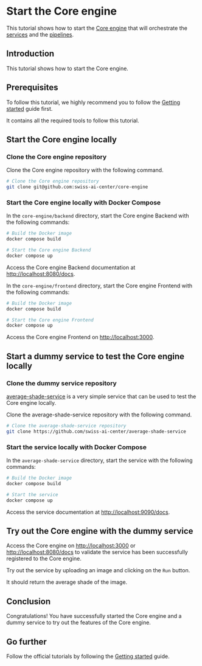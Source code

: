 # Start the Core engine

This tutorial shows how to start the [Core engine](../reference/core-engine.md)
that will orchestrate the [services](../reference/core-concepts/service.md) and
the [pipelines](../reference/core-concepts/pipeline.md).

## Introduction

This tutorial shows how to start the Core engine.

## Prerequisites

To follow this tutorial, we highly recommend you to follow the
[Getting started](../tutorials/getting-started.md) guide first.

It contains all the required tools to follow this tutorial.

## Start the Core engine locally

### Clone the Core engine repository

Clone the Core engine repository with the following command.

```sh
# Clone the Core engine repository
git clone git@github.com:swiss-ai-center/core-engine
```

### Start the Core engine locally with Docker Compose

In the `core-engine/backend` directory, start the Core engine Backend with the
following commands:

```sh
# Build the Docker image
docker compose build

# Start the Core engine Backend
docker compose up
```

Access the Core engine Backend documentation at <http://localhost:8080/docs>.

In the `core-engine/frontend` directory, start the Core engine Frontend with the
following commands:

```sh
# Build the Docker image
docker compose build

# Start the Core engine Frontend
docker compose up
```

Access the Core engine Frontend on <http://localhost:3000>.

## Start a dummy service to test the Core engine locally

### Clone the dummy service repository

[average-shade-service](../reference/services/average-shade.md) is a very simple
service that can be used to test the Core engine locally.

Clone the average-shade-service repository with the following command.

```sh
# Clone the average-shade-service repository
git clone https://github.com/swiss-ai-center/average-shade-service
```

### Start the service locally with Docker Compose

In the `average-shade-service` directory, start the service with the following
commands:

```sh
# Build the Docker image
docker compose build

# Start the service
docker compose up
```

Access the service documentation at <http://localhost:9090/docs>.

## Try out the Core engine with the dummy service

Access the Core engine on <http://localhost:3000> or
<http://localhost:8080/docs> to validate the service has been successfully
registered to the Core engine.

Try out the service by uploading an image and clicking on the `Run` button.

It should return the average shade of the image.

## Conclusion

Congratulations! You have successfully started the Core engine and a dummy
service to try out the features of the Core engine.

## Go further

Follow the official tutorials by following the
[Getting started](./getting-started.md) guide.
